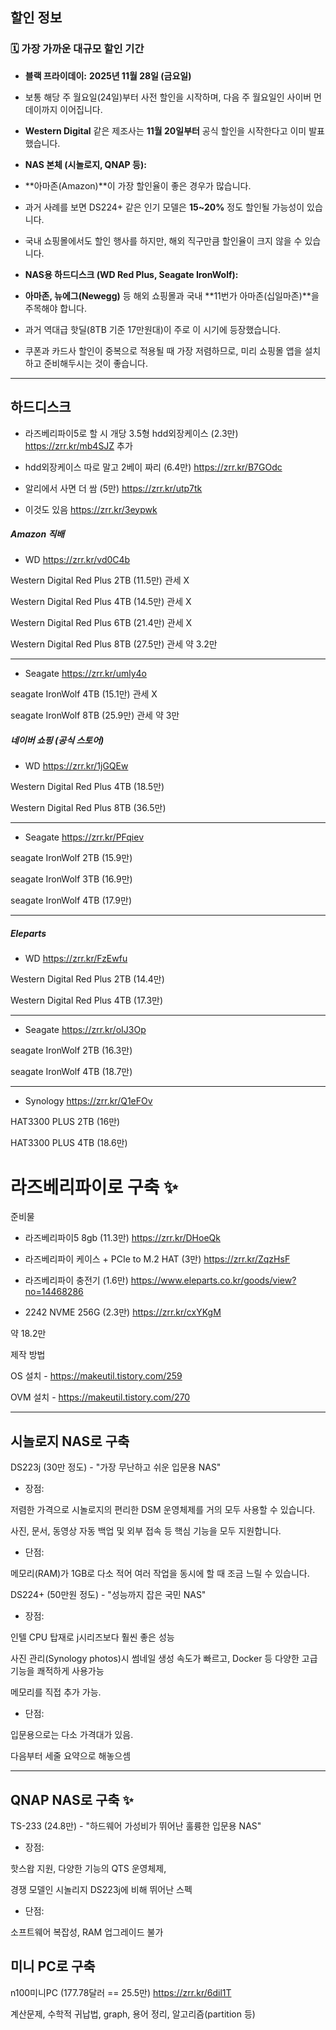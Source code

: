 ## 할인 정보

### 🗓️ 가장 가까운 대규모 할인 기간

  

- **블랙 프라이데이:** **2025년 11월 28일 (금요일)**

- 보통 해당 주 월요일(24일)부터 사전 할인을 시작하며, 다음 주 월요일인 사이버 먼데이까지 이어집니다.

- **Western Digital** 같은 제조사는 **11월 20일부터** 공식 할인을 시작한다고 이미 발표했습니다.

- **NAS 본체 (시놀로지, QNAP 등):**

- **아마존(Amazon)**이 가장 할인율이 좋은 경우가 많습니다.

- 과거 사례를 보면 DS224+ 같은 인기 모델은 **15~20%** 정도 할인될 가능성이 있습니다.

- 국내 쇼핑몰에서도 할인 행사를 하지만, 해외 직구만큼 할인율이 크지 않을 수 있습니다.

- **NAS용 하드디스크 (WD Red Plus, Seagate IronWolf):**

- **아마존, 뉴에그(Newegg)** 등 해외 쇼핑몰과 국내 **11번가 아마존(십일마존)**을 주목해야 합니다.

- 과거 역대급 핫딜(8TB 기준 17만원대)이 주로 이 시기에 등장했습니다.

- 쿠폰과 카드사 할인이 중복으로 적용될 때 가장 저렴하므로, 미리 쇼핑몰 앱을 설치하고 준비해두시는 것이 좋습니다.

  

---

## 하드디스크

- 라즈베리파이5로 할 시 개당 3.5형 hdd외장케이스 (2.3만) https://zrr.kr/mb4SJZ 추가

- hdd외장케이스 따로 말고 2베이 짜리 (6.4만) https://zrr.kr/B7GOdc

- 알리에서 사면 더 쌈 (5만) https://zrr.kr/utp7tk

- 이것도 있음 https://zrr.kr/3eypwk

##### Amazon 직배

- WD https://zrr.kr/vd0C4b

Western Digital Red Plus 2TB (11.5만) 관세 X

Western Digital Red Plus 4TB (14.5만) 관세 X

Western Digital Red Plus 6TB (21.4만) 관세 X

Western Digital Red Plus 8TB (27.5만) 관세 약 3.2만

----------------------------------------------------------

- Seagate https://zrr.kr/umly4o

seagate IronWolf 4TB (15.1만) 관세 X

seagate IronWolf 8TB (25.9만) 관세 약 3만

  

##### 네이버 쇼핑 (공식 스토어)

- WD https://zrr.kr/1jGQEw

Western Digital Red Plus 4TB (18.5만)

Western Digital Red Plus 8TB (36.5만)

--------------------------------------------

- Seagate https://zrr.kr/PFqiev

seagate IronWolf 2TB (15.9만)

seagate IronWolf 3TB (16.9만)

seagate IronWolf 4TB (17.9만)

---

##### Eleparts

- WD https://zrr.kr/FzEwfu

Western Digital Red Plus 2TB (14.4만)

Western Digital Red Plus 4TB (17.3만)

---

- Seagate https://zrr.kr/oIJ3Op

seagate IronWolf 2TB (16.3만)

seagate IronWolf 4TB (18.7만)

---

- Synology https://zrr.kr/Q1eFOv

HAT3300 PLUS 2TB (16만)

HAT3300 PLUS 4TB (18.6만)

# 라즈베리파이로 구축 ✨

준비물

- 라즈베리파이5 8gb (11.3만) https://zrr.kr/DHoeQk

- 라즈베리파이 케이스 + PCIe to M.2 HAT (3만) https://zrr.kr/ZqzHsF

- 라즈베리파이 충전기 (1.6만) https://www.eleparts.co.kr/goods/view?no=14468286

- 2242 NVME 256G (2.3만) https://zrr.kr/cxYKgM

약 18.2만

  

제작 방법

OS 설치 - https://makeutil.tistory.com/259

OVM 설치 - https://makeutil.tistory.com/270

---

## 시놀로지 NAS로 구축

  

DS223j (30만 정도) - "가장 무난하고 쉬운 입문용 NAS"

- 장점:

저렴한 가격으로 시놀로지의 편리한 DSM 운영체제를 거의 모두 사용할 수 있습니다.

사진, 문서, 동영상 자동 백업 및 외부 접속 등 핵심 기능을 모두 지원합니다.

- 단점:

메모리(RAM)가 1GB로 다소 적어 여러 작업을 동시에 할 때 조금 느릴 수 있습니다.

DS224+ (50만원 정도) - "성능까지 잡은 국민 NAS"

- 장점:

인텔 CPU 탑재로 j시리즈보다 훨씬 좋은 성능

사진 관리(Synology photos)시 썸네일 생성 속도가 빠르고, Docker 등 다양한 고급 기능을 쾌적하게 사용가능

메모리를 직접 추가 가능.

- 단점:

입문용으로는 다소 가격대가 있음.

다음부터 세줄 요약으로 해놓으셈

---

## QNAP NAS로 구축 ✨

TS-233 (24.8만) - "하드웨어 가성비가 뛰어난 훌륭한 입문용 NAS"

- 장점:

핫스왑 지원, 다양한 기능의 QTS 운영체제,

경쟁 모델인 시놀리지 DS223j에 비해 뛰어난 스펙

- 단점:

소프트웨어 복잡성, RAM 업그레이드 불가

  

## 미니 PC로 구축

n100미니PC (177.78달러 == 25.5만) https://zrr.kr/6dil1T


계산문제, 수학적 귀납법, graph, 용어 정리, 알고리즘(partition 등)